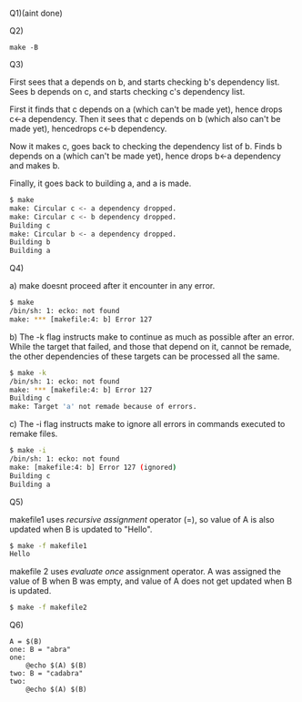 

Q1)(aint done) 

   

Q2) 

    make -B

Q3)

First sees that a depends on b, and starts checking b's dependency list. Sees b depends on c, and
    starts checking c's dependency list. 
    
First it finds that c depends on a (which can't be made yet), hence drops c<-a dependency. Then it
    sees that c depends on b (which also can't be made yet), hencedrops c<-b dependency.
    
Now it makes c, goes back to checking the dependency list of b. Finds b depends on a (which can't
    be made yet), hence drops b<-a dependency and makes b.
    
Finally, it goes back to building a, and a is made.
    
```bash
$ make
make: Circular c <- a dependency dropped.
make: Circular c <- b dependency dropped.
Building c
make: Circular b <- a dependency dropped.
Building b
Building a
```

Q4) 

a) make doesnt proceed after it encounter in any error.
``` bash
$ make
/bin/sh: 1: ecko: not found
make: *** [makefile:4: b] Error 127
```

b) The -k flag instructs make to continue as much as possible after an error.  While the  target  that  failed,
            and those that depend on it, cannot be remade, the other dependencies of these
            targets can be processed all the same.
``` bash
$ make -k
/bin/sh: 1: ecko: not found
make: *** [makefile:4: b] Error 127
Building c
make: Target 'a' not remade because of errors.
```

c) The -i flag instructs make to ignore all errors in commands executed to remake files.
``` bash
$ make -i
/bin/sh: 1: ecko: not found
make: [makefile:4: b] Error 127 (ignored)
Building c
Building a
```



Q5) 

makefile1 uses *recursive assignment* operator (=), so value of A is also updated when B is updated to "Hello".
```bash
$ make -f makefile1
Hello
```

makefile 2 uses *evaluate once* assignment operator. A was assigned the value of B when B was empty, and value of A does not get updated when B is updated.
```bash
$ make -f makefile2


```

Q6) 

```make
A = $(B)
one: B = "abra"
one:
	@echo $(A) $(B)
two: B = "cadabra"
two:
	@echo $(A) $(B)
```

